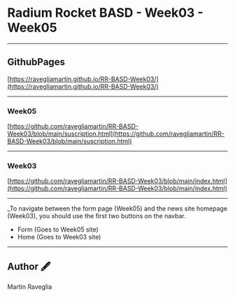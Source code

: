 # Radium Rocket BASD - Week03 - Week05
---
## GithubPages
[https://ravegliamartin.github.io/RR-BASD-Week03/](https://ravegliamartin.github.io/RR-BASD-Week03/)

---

### Week05
[https://github.com/ravegliamartin/RR-BASD-Week03/blob/main/suscription.html](https://github.com/ravegliamartin/RR-BASD-Week03/blob/main/suscription.html)

---

### Week03
[https://github.com/ravegliamartin/RR-BASD-Week03/blob/main/index.html](https://github.com/ravegliamartin/RR-BASD-Week03/blob/main/index.html)

---

_To navigate between the form page (Week05) and the news site homepage (Week03), you should use the first two buttons on the navbar. 
* Form (Goes to Week05 site)
* Home (Goes to Week03 site)

---

## Author 🖋️

Martín Raveglia
